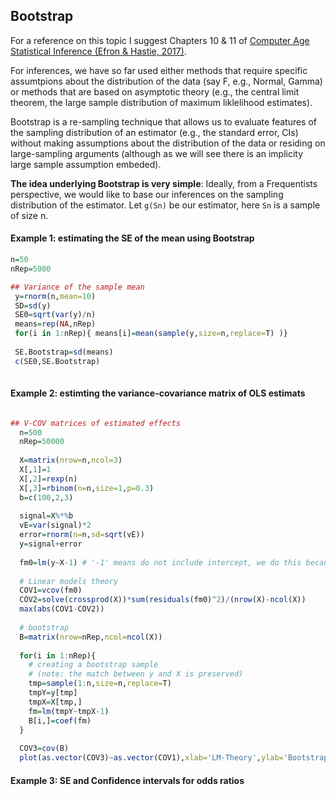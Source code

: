 
## Bootstrap

For a reference on this topic I suggest Chapters 10 & 11 of [Computer Age Statistical Inference (Efron & Hastie, 2017)](https://web.stanford.edu/~hastie/CASI/order.html).

For inferences, we have so far used either methods that require specific assumtpions about the distribution of the data (say F, e.g., Normal, Gamma) or methods that are based on asymptotic theory (e.g., the central limit theorem, the large sample distribution of maximum liklelihood estimates). 

Bootstrap is a re-sampling technique that allows us to evaluate features of the sampling distribution of an estimator (e.g., the standard error,  CIs) without making assumptions about the distribution of the data or residing on large-sampling arguments (although as we will see there is an implicity large sample assumption embeded).

**The idea underlying Bootstrap is very simple**: Ideally, from a Frequentists perspective, we would like to base our inferences on the sampling distribution of the estimator. Let `g(Sn)` be our estimator, here `Sn` is a sample of size n. 



#### Example 1: estimating the SE of the mean using Bootstrap

```r
n=50
nRep=5000

## Variance of the sample mean
 y=rnorm(n,mean=10)
 SD=sd(y)
 SE0=sqrt(var(y)/n)
 means=rep(NA,nRep)
 for(i in 1:nRep){ means[i]=mean(sample(y,size=n,replace=T) )}
 
 SE.Bootstrap=sd(means)
 c(SE0,SE.Bootstrap)
 
```



#### Example 2: estimting the variance-covariance matrix of OLS estimats


```r

## V-COV matrices of estimated effects
  n=500
  nRep=50000
  
  X=matrix(nrow=n,ncol=3)
  X[,1]=1
  X[,2]=rexp(n)
  X[,3]=rbinom(n=n,size=1,p=0.3)
  b=c(100,2,3)
  
  signal=X%*%b
  vE=var(signal)*2
  error=rnorm(n=n,sd=sqrt(vE))
  y=signal+error
  
  fm0=lm(y~X-1) # '-1' means do not include intercept, we do this because it is already included in X
  
  # Linear models theory
  COV1=vcov(fm0)
  COV2=solve(crossprod(X))*sum(residuals(fm0)^2)/(nrow(X)-ncol(X))
  max(abs(COV1-COV2))
  
  # bootstrap
  B=matrix(nrow=nRep,ncol=ncol(X))
  
  for(i in 1:nRep){
  	# creating a bootstrap sample
  	# (note: the match between y and X is preserved)
  	tmp=sample(1:n,size=n,replace=T)
  	tmpY=y[tmp] 
  	tmpX=X[tmp,]
  	fm=lm(tmpY~tmpX-1) 
  	B[i,]=coef(fm)
  }
  
  COV3=cov(B)
  plot(as.vector(COV3)~as.vector(COV1),xlab='LM-Theory',ylab='Bootstrap');abline(a=0,b=1)
```


#### Example 3: SE and Confidence intervals for odds ratios



